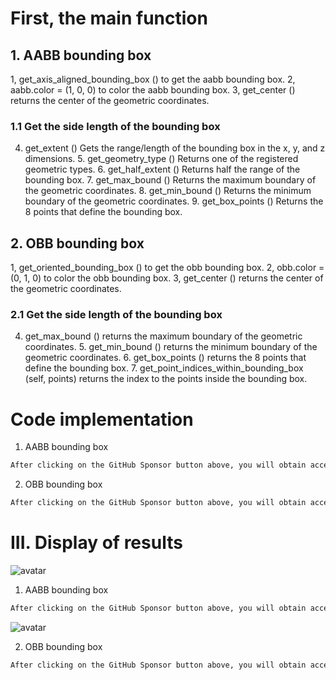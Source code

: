 #  First, the main function 

##  1. AABB bounding box 

 1, get_axis_aligned_bounding_box () to get the aabb bounding box. 2, aabb.color = (1, 0, 0) to color the aabb bounding box. 3, get_center () returns the center of the geometric coordinates. 

###  1.1 Get the side length of the bounding box 

 4. get_extent () Gets the range/length of the bounding box in the x, y, and z dimensions. 5. get_geometry_type () Returns one of the registered geometric types. 6. get_half_extent () Returns half the range of the bounding box. 7. get_max_bound () Returns the maximum boundary of the geometric coordinates. 8. get_min_bound () Returns the minimum boundary of the geometric coordinates. 9. get_box_points () Returns the 8 points that define the bounding box. 

##  2. OBB bounding box 

 1, get_oriented_bounding_box () to get the obb bounding box. 2, obb.color = (0, 1, 0) to color the obb bounding box. 3, get_center () returns the center of the geometric coordinates. 

###  2.1 Get the side length of the bounding box 

 4. get_max_bound () returns the maximum boundary of the geometric coordinates. 5. get_min_bound () returns the minimum boundary of the geometric coordinates. 6. get_box_points () returns the 8 points that define the bounding box. 7. get_point_indices_within_bounding_box (self, points) returns the index to the points inside the bounding box. 

#  Code implementation 

 1. AABB bounding box 

  ```python  
After clicking on the GitHub Sponsor button above, you will obtain access permissions to my private code repository ( https://github.com/slowlon/my_code_bar ) to view this blog code. By searching the code number of this blog, you can find the code you need, code number is: 20240203095744332
  ```  
 2. OBB bounding box 

  ```python  
After clicking on the GitHub Sponsor button above, you will obtain access permissions to my private code repository ( https://github.com/slowlon/my_code_bar ) to view this blog code. By searching the code number of this blog, you can find the code you need, code number is: 20240203095744332
  ```  
#  III. Display of results 

 ![avatar]( 202102021955236.png) 

 1. AABB bounding box  

  ```python  
After clicking on the GitHub Sponsor button above, you will obtain access permissions to my private code repository ( https://github.com/slowlon/my_code_bar ) to view this blog code. By searching the code number of this blog, you can find the code you need, code number is: 20240203095744332
  ```  
 ![avatar]( 20210202195340630.png) 

 2. OBB bounding box  

  ```python  
After clicking on the GitHub Sponsor button above, you will obtain access permissions to my private code repository ( https://github.com/slowlon/my_code_bar ) to view this blog code. By searching the code number of this blog, you can find the code you need, code number is: 20240203095744332
  ```  
